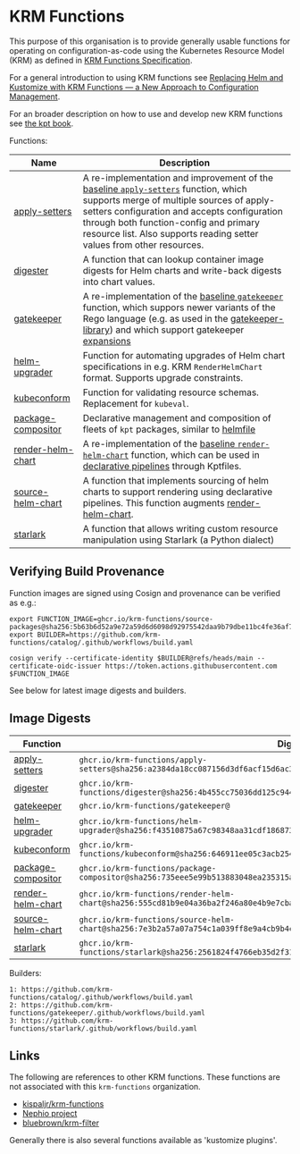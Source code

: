 # KRM Functions

This purpose of this organisation is to provide generally usable
functions for operating on configuration-as-code using the Kubernetes
Resource Model (KRM) as defined in [KRM Functions
Specification](https://github.com/kubernetes-sigs/kustomize/blob/master/cmd/config/docs/api-conventions/functions-spec.md).

For a general introduction to using KRM functions see [Replacing Helm and Kustomize with KRM Functions — a New Approach to Configuration Management](https://medium.com/@michael.vittrup.larsen/replacing-helm-and-kustomize-with-krm-functions-a-new-approach-to-configuration-management-676212cc1332).

For an broader description on how to use and develop new KRM functions see [the kpt book](https://kpt.dev/book/).

Functions:

| Name                                                                                                | Description                                                                                                                                                                                                                                                                                                                                                                   |
| --------------------------------------------------------------------------------------------------- | ----------------------------------------------------------------------------------------------------------------------------------------------------------------------------------------------------------------------------------------------------------------------------------------------------------------------------------------------------------------------------- |
| [apply-setters](https://github.com/krm-functions/catalog/blob/main/docs/apply-setters.md)           | A re-implementation and improvement of the [baseline `apply-setters`](https://catalog.kpt.dev/apply-setters/v0.2/) function, which supports merge of multiple sources of apply-setters configuration and accepts configuration through both function-config and primary resource list. Also supports reading setter values from other resources.                              |
| [digester](https://github.com/krm-functions/catalog/blob/main/docs/digester.md)                     | A function that can lookup container image digests for Helm charts and write-back digests into chart values.                                                                                                                                                                                                                                                                  |
| [gatekeeper](https://github.com/krm-functions/gatekeeper)                                           | A re-implementation of the [baseline `gatekeeper`](https://catalog.kpt.dev/gatekeeper/v0.2/) function, which suppors newer variants of the Rego language (e.g. as used in the [gatekeeper-library](https://github.com/open-policy-agent/gatekeeper-library)) and which support gatekeeper [expansions](https://open-policy-agent.github.io/gatekeeper/website/docs/expansion) |
| [helm-upgrader](https://github.com/krm-functions/catalog/blob/main/docs/helm-upgrader.md)           | Function for automating upgrades of Helm chart specifications in e.g. KRM `RenderHelmChart` format. Supports upgrade constraints.                                                                                                                                                                                                                                             |
| [kubeconform](https://github.com/krm-functions/catalog/blob/main/docs/kubeconform.md)               | Function for validating resource schemas. Replacement for `kubeval`.                                                                                                                                                                                                                                                                                                          |
| [package-compositor](https://github.com/krm-functions/catalog/blob/main/docs/package-compositor.md) | Declarative management and composition of fleets of `kpt` packages, similar to [helmfile](https://github.com/helmfile/helmfile)                                                                                                                                                                                                                                               |
| [render-helm-chart](https://github.com/krm-functions/catalog/blob/main/docs/render-helm-chart.md)   | A re-implementation of the [baseline `render-helm-chart`](https://catalog.kpt.dev/render-helm-chart/v0.2/) function, which can be used in [declarative pipelines](https://kpt.dev/book/04-using-functions/01-declarative-function-execution) through Kptfiles.                                                                                                                |
| [source-helm-chart](https://github.com/krm-functions/catalog/blob/main/docs/source-helm-chart.md)   | A function that implements sourcing of helm charts to support rendering using declarative pipelines. This function augments [render-helm-chart](docs/render-helm-chart.md).                                                                                                                                                                                                   |
| [starlark](https://github.com/krm-functions/starlark)                                               | A function that allows writing custom resource manipulation using Starlark (a Python dialect)                                                                                                                                                                                                                                                                                 |

## Verifying Build Provenance

Function images are signed using Cosign and provenance can be verified
as e.g.:

```
export FUNCTION_IMAGE=ghcr.io/krm-functions/source-packages@sha256:5b63b6d52a9e72a59d6d6098d92975542daa9b79dbe11bc4fe36af7b8f2e4fdc
export BUILDER=https://github.com/krm-functions/catalog/.github/workflows/build.yaml

cosign verify --certificate-identity $BUILDER@refs/heads/main --certificate-oidc-issuer https://token.actions.githubusercontent.com $FUNCTION_IMAGE
```

See below for latest image digests and builders.

## Image Digests

| Function                                                                                            | Digest                                                                                                             | Builder |
| --------------------------------------------------------------------------------------------------- | ------------------------------------------------------------------------------------------------------------------ | ------- |
| [apply-setters](https://github.com/krm-functions/catalog/blob/main/docs/apply-setters.md)           | `ghcr.io/krm-functions/apply-setters@sha256:a2384da18cc087156d3df6acf15d6ac354824c292927f359b21d6377c1361beb`      | 1       |
| [digester](https://github.com/krm-functions/catalog/blob/main/docs/digester.md)                     | `ghcr.io/krm-functions/digester@sha256:4b455cc75036dd125c94413ec240bece1addfdc82fe8813a9f078f6e336e985f`           | 1       |
| [gatekeeper](https://github.com/krm-functions/gatekeeper)                                           | `ghcr.io/krm-functions/gatekeeper@`                                                                                | 2       |
| [helm-upgrader](https://github.com/krm-functions/catalog/blob/main/docs/helm-upgrader.md)           | `ghcr.io/krm-functions/helm-upgrader@sha256:f43510875a67c98348aa31cdf186873e4cd48516e5018bb04b2b9bc7fa0d89ce`      | 1       |
| [kubeconform](https://github.com/krm-functions/catalog/blob/main/docs/kubeconform.md)               | `ghcr.io/krm-functions/kubeconform@sha256:646911ee05c3acb254b9a1765d30b14ccbddfa837500fa55ae4a6363aa6a987d`        | 1       |
| [package-compositor](https://github.com/krm-functions/catalog/blob/main/docs/package-compositor.md) | `ghcr.io/krm-functions/package-compositor@sha256:735eee5e99b513883048ea235315a523ec9d6c4c4200a507bdbf6ccb5483ee9c` | 1       |
| [render-helm-chart](https://github.com/krm-functions/catalog/blob/main/docs/render-helm-chart.md)   | `ghcr.io/krm-functions/render-helm-chart@sha256:555cd81b9e04a36ba2f246a80e4b9e7cba048c70a86dcd27f4412992e66fe1cb`  | 1       |
| [source-helm-chart](https://github.com/krm-functions/catalog/blob/main/docs/source-helm-chart.md)   | `ghcr.io/krm-functions/source-helm-chart@sha256:7e3b2a57a07a754c1a039ff8e9a4cb9b4ce7a10ea56ba6b99f8aad2450ee7cd0`  | 1       |
| [starlark](https://github.com/krm-functions/starlark)                                               | `ghcr.io/krm-functions/starlark@sha256:2561824f4766eb35d2f31eb300c4dae0c6e0c1156bd7b37822d85850d984c2f7`                                                                     | 3       |

Builders:

```
1: https://github.com/krm-functions/catalog/.github/workflows/build.yaml
2: https://github.com/krm-functions/gatekeeper/.github/workflows/build.yaml
3: https://github.com/krm-functions/starlark/.github/workflows/build.yaml
```

## Links

The following are references to other KRM functions. These functions
are not associated with this `krm-functions` organization.

- [kispaljr/krm-functions](https://github.com/kispaljr/krm-functions)
- [Nephio project](https://github.com/nephio-project/nephio/tree/main/krm-functions)
- [bluebrown/krm-filter](https://github.com/bluebrown/krm-filter)

Generally there is also several functions available as 'kustomize plugins'.
